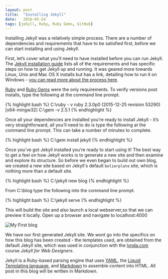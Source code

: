 ```yaml
---
layout: post
title:  "Installing Jekyll"
date:   2016-05-24
tags: [jekyll, Ruby, Ruby Gems, GitHub]
---
```

Installing Jekyll was a relatively simple process.
There are a number of dependencies and requirements that have to be satisfied first, before we can start installing and using Jekyll.

First, let’s cover what you’ll need to have installed before you can run Jekyll. The [Jekyll installation guide](https://jekyllrb.com/docs/installation/) lists
all of the requirements and has specific steps on how to get Jekyll up and running. It was geared more towards Linux, Unix and Mac OS X installs but
has a link, detailing how to run it on Windows - [you can read more about the process here](http://jekyll-windows.juthilo.com/ "jekyll for windows").

[Ruby](https://www.ruby-lang.org "ruby") and [Ruby Gems](https://rubygems.org/ "ruby gems") were the only requirements. To verify versions post installs, type the following at the command line prompt.

{% highlight bash %}
C:\ruby - v
ruby 2.3.0p0 (2015-12-25 revision 53290) [x64-mingw32]
C:\gem -v
2.5.1
{% endhighlight %}

Once all your dependencies are installed you’re ready to install Jekyll - it’s very straightforward, all you’ll need to do is type the following at the command line prompt. This can take a number of minutes to complete.

{% highlight bash %}
C:\gem install jekyll
{% endhighlight %}

Once you’ve got Jekyll installed you’re ready to start using it! The best way to get a feel on how Jekyll works is to generate a new site and then examine and explore its structure.
So before we even began to build out own blog, we created a new site based on Jekyll's default `bolierplate` site, which is nothing more than a default site.

{% highlight bash %}
C:\jekyll new blog
{% endhighlight %}

From C:\blog type the following into the command line prompt.

{% highlight bash %}
C:\jekyll serve
{% endhighlight %}

This will build the site and also launch a local webserver,so that we can preview it locally. Open up a browser and navigate to localhost:4000

![My First blog]({{site.baseurl}}/images/local_host.jpg)

We have our first generated Jekyll site. We wont go into the specifics on how this blog has been created - the templates used, are obtained from the default Jekyll site,
which was used in conjunction with the [lynda.com](http://www.lynda.com "lynda.com") course *Jekyll for Web Designers*.

Jekyll is a Ruby-based parsing engine that uses [YAML](http://yaml.org/ "YAML"), the [Liquid Templating language](http://liquidmarkup.org/ "liquid"), and [Markdown](http://daringfireball.net/projects/markdown/ "markdown") to assemble content into HTML.
All post in this blog will be written in Markdown.
